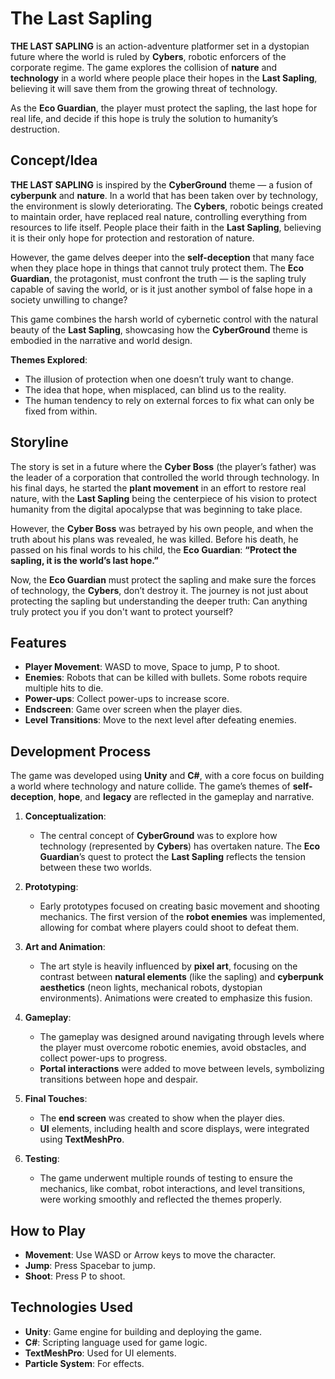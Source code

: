 # The Last Sapling
**THE LAST SAPLING** is an action-adventure platformer set in a dystopian future where the world is ruled by **Cybers**, robotic enforcers of the corporate regime. The game explores the collision of **nature** and **technology** in a world where people place their hopes in the **Last Sapling**, believing it will save them from the growing threat of technology. 

As the **Eco Guardian**, the player must protect the sapling, the last hope for real life, and decide if this hope is truly the solution to humanity’s destruction.
 
## Concept/Idea

**THE LAST SAPLING** is inspired by the **CyberGround** theme — a fusion of **cyberpunk** and **nature**. In a world that has been taken over by technology, the environment is slowly deteriorating. The **Cybers**, robotic beings created to maintain order, have replaced real nature, controlling everything from resources to life itself. People place their faith in the **Last Sapling**, believing it is their only hope for protection and restoration of nature.

However, the game delves deeper into the **self-deception** that many face when they place hope in things that cannot truly protect them. The **Eco Guardian**, the protagonist, must confront the truth — is the sapling truly capable of saving the world, or is it just another symbol of false hope in a society unwilling to change?

This game combines the harsh world of cybernetic control with the natural beauty of the **Last Sapling**, showcasing how the **CyberGround** theme is embodied in the narrative and world design.

**Themes Explored**:
- The illusion of protection when one doesn’t truly want to change.
- The idea that hope, when misplaced, can blind us to the reality.
- The human tendency to rely on external forces to fix what can only be fixed from within.


## Storyline

The story is set in a future where the **Cyber Boss** (the player’s father) was the leader of a corporation that controlled the world through technology. In his final days, he started the **plant movement** in an effort to restore real nature, with the **Last Sapling** being the centerpiece of his vision to protect humanity from the digital apocalypse that was beginning to take place.

However, the **Cyber Boss** was betrayed by his own people, and when the truth about his plans was revealed, he was killed. Before his death, he passed on his final words to his child, the **Eco Guardian**: **“Protect the sapling, it is the world’s last hope.”** 

Now, the **Eco Guardian** must protect the sapling and make sure the forces of technology, the **Cybers**, don’t destroy it. The journey is not just about protecting the sapling but understanding the deeper truth: Can anything truly protect you if you don't want to protect yourself?

## Features

- **Player Movement**: WASD to move, Space to jump, P to shoot.
- **Enemies**: Robots that can be killed with bullets. Some robots require multiple hits to die.
- **Power-ups**: Collect power-ups to increase score.
- **Endscreen**: Game over screen when the player dies.
- **Level Transitions**: Move to the next level after defeating enemies.

## Development Process

The game was developed using **Unity** and **C#**, with a core focus on building a world where technology and nature collide. The game’s themes of **self-deception**, **hope**, and **legacy** are reflected in the gameplay and narrative.

1. **Conceptualization**:
   - The central concept of **CyberGround** was to explore how technology (represented by **Cybers**) has overtaken nature. The **Eco Guardian**’s quest to protect the **Last Sapling** reflects the tension between these two worlds.

2. **Prototyping**:
   - Early prototypes focused on creating basic movement and shooting mechanics. The first version of the **robot enemies** was implemented, allowing for combat where players could shoot to defeat them.

3. **Art and Animation**:
   - The art style is heavily influenced by **pixel art**, focusing on the contrast between **natural elements** (like the sapling) and **cyberpunk aesthetics** (neon lights, mechanical robots, dystopian environments). Animations were created to emphasize this fusion.

4. **Gameplay**:
   - The gameplay was designed around navigating through levels where the player must overcome robotic enemies, avoid obstacles, and collect power-ups to progress.
   - **Portal interactions** were added to move between levels, symbolizing transitions between hope and despair.

5. **Final Touches**:
   - The **end screen** was created to show when the player dies. 
   - **UI** elements, including health and score displays, were integrated using **TextMeshPro**.

6. **Testing**:
   - The game underwent multiple rounds of testing to ensure the mechanics, like combat, robot interactions, and level transitions, were working smoothly and reflected the themes properly.
  
  ## How to Play

- **Movement**: Use WASD or Arrow keys to move the character.
- **Jump**: Press Spacebar to jump.
- **Shoot**: Press P to shoot.

## Technologies Used

- **Unity**: Game engine for building and deploying the game.
- **C#**: Scripting language used for game logic.
- **TextMeshPro**: Used for UI elements.
- **Particle System**: For effects.
